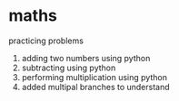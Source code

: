 # maths
practicing problems
1. adding two numbers using python
2. subtracting using python
3. performing multiplication using python 
4. added multipal branches to understand
